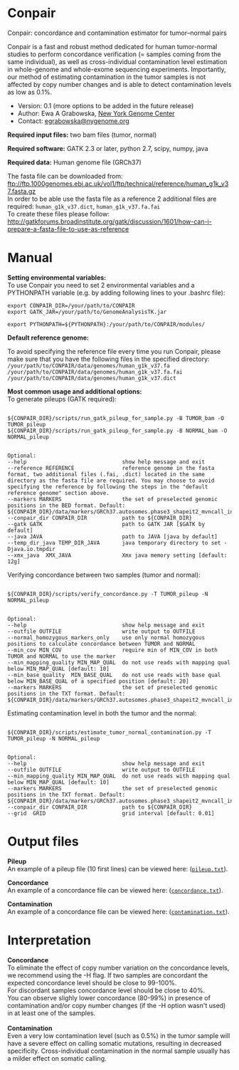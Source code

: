 # Conpair
Conpair: concordance and contamination estimator for tumor–normal pairs

Conpair is a fast and robust method dedicated for human tumor-normal studies to perform concordance verification (= samples coming from the same individual), as well as cross-individual contamination level estimation in whole-genome and whole-exome sequencing experiments. Importantly, our method of estimating contamination in the tumor samples is not affected by copy number changes and is able to detect contamination levels as low as 0.1%.

* Version: 0.1 (more options to be added in the future release)
* Author: Ewa A Grabowska, [New York Genome Center](https://www.nygenome.org)
* Contact: egrabowska@nygenome.org

**Required input files:** two bam files (tumor, normal)

**Required software:** GATK 2.3 or later, python 2.7, scipy, numpy, java

**Required data:** Human genome file (GRCh37)  
  
The fasta file can be downloaded from: ftp://ftp.1000genomes.ebi.ac.uk/vol1/ftp/technical/reference/human_g1k_v37.fasta.gz  
In order to be able use the fasta file as a reference 2 additional files are required:
`human_g1k_v37.dict`, `human_g1k_v37.fa.fai`  
To create these files please follow: http://gatkforums.broadinstitute.org/gatk/discussion/1601/how-can-i-prepare-a-fasta-file-to-use-as-reference


# Manual

**Setting environmental variables:**   
To use Conpair you need to set 2 environmental variables and a PYTHONPATH variable (e.g. by adding following lines to your .bashrc file):  
```
export CONPAIR_DIR=/your/path/to/CONPAIR  
export GATK_JAR=/your/path/to/GenomeAnalysisTK.jar

export PYTHONPATH=${PYTHONPATH}:/your/path/to/CONPAIR/modules/
```
**Default reference genome:**

To avoid specifying the reference file every time you run Conpair, please make sure that you have the following files in the specified directory:  
`/your/path/to/CONPAIR/data/genomes/human_g1k_v37.fa`  
`/your/path/to/CONPAIR/data/genomes/human_g1k_v37.fa.fai`  
`/your/path/to/CONPAIR/data/genomes/human_g1k_v37.dict`
<br/>

**Most common usage and additional options:**   
To generate pileups (GATK required):
```

${CONPAIR_DIR}/scripts/run_gatk_pileup_for_sample.py -B TUMOR_bam -O TUMOR_pileup
${CONPAIR_DIR}/scripts/run_gatk_pileup_for_sample.py -B NORMAL_bam -O NORMAL_pileup


Optional:
--help                              show help message and exit
--reference REFERENCE               reference genome in the fasta format, two additional files (.fai, .dict) located in the same directory as the fasta file are required. You may choose to avoid specifying the reference by following the steps in the "default reference genome" section above.
--markers MARKERS                   the set of preselected genomic positions in the BED format. Default: ${CONPAIR_DIR}/data/markers/GRCh37.autosomes.phase3_shapeit2_mvncall_integrated.20130502.SNV.genotype.sselect_v4_MAF_0.4_LD_0.8.bed
--conpair_dir CONPAIR_DIR           path to ${CONPAIR_DIR}
--gatk GATK                         path to GATK JAR [$GATK by default]
--java JAVA                         path to JAVA [java by default]
--temp_dir_java TEMP_DIR_JAVA       java temporary directory to set -Djava.io.tmpdir
--xmx_java  XMX_JAVA                Xmx java memory setting [default: 12g]

```
Verifying concordance between two samples (tumor and normal):
```  

${CONPAIR_DIR}/scripts/verify_concordance.py -T TUMOR_pileup -N NORMAL_pileup


Optional:
--help                              show help message and exit
--outfile OUTFILE                   write output to OUTFILE
--normal_homozygous_markers_only    use only normal homozygous positions to calculate concordance between TUMOR and NORMAL 
--min_cov MIN_COV                   require min of MIN_COV in both TUMOR and NORMAL to use the marker
--min_mapping_quality MIN_MAP_QUAL  do not use reads with mapping qual below MIN_MAP_QUAL [default: 10]
--min_base_quality  MIN_BASE_QUAL   do not use reads with base qual below MIN_BASE_QUAL of a specified position [default: 20]
--markers MARKERS                   the set of preselected genomic positions in the TXT format. Default: ${CONPAIR_DIR}/data/markers/GRCh37.autosomes.phase3_shapeit2_mvncall_integrated.20130502.SNV.genotype.sselect_v4_MAF_0.4_LD_0.8.txt

```  
Estimating contamination level in both the tumor and the normal:
```

${CONPAIR_DIR}/scripts/estimate_tumor_normal_contamination.py -T TUMOR_pileup -N NORMAL_pileup


Optional:
--help                              show help message and exit
--outfile OUTFILE                   write output to OUTFILE
--min_mapping_quality MIN_MAP_QUAL  do not use reads with mapping qual below MIN_MAP_QUAL [default: 10] 
--markers MARKERS                   the set of preselected genomic positions in the TXT format. Default: ${CONPAIR_DIR}/data/markers/GRCh37.autosomes.phase3_shapeit2_mvncall_integrated.20130502.SNV.genotype.sselect_v4_MAF_0.4_LD_0.8.txt
--conpair_dir CONPAIR_DIR           path to ${CONPAIR_DIR}
--grid  GRID                        grid interval [default: 0.01]

```  
# Output files
**Pileup**  
An example of a pileup file (10 first lines) can be viewed here: ([`pileup.txt`](https://github.com/nygenome/Conpair/master/data/example/pileup/NA12878_normal40x.gatk.pileup.10lines.txt)). 

**Concordance**  
An example of a concordance file can be viewed here: ([`concordance.txt`](https://github.com/nygenome/Conpair/blob/master/data/example/concordance/NA12878_tumor80x--NA12878_normal40x.concordance.txt)). 

**Contamination**  
An example of a concordance file can be viewed here: ([`contamination.txt`](https://github.com/nygenome/Conpair/blob/master/data/example/contamination/NA12878_tumor80x--NA12878_normal40x.contamination.txt)). 


# Interpretation  
**Concordance**  
To eliminate the effect of copy number variation on the concordance levels, we recommend using the -H flag. 
If two samples are concordant the expected concordance level should be close to 99-100%.  
For discordant samples concordance level should be close to 40%.  
You can observe slighly lower concordance (80-99%) in presence of contamination and/or copy number changes (if the -H option wasn't used) in at least one of the samples.   
<br/>
**Contamination**   
Even a very low contamination level (such as 0.5%) in the tumor sample will have a severe effect on calling somatic mutations, resulting in decreased specificity. Cross-individual contamination in the normal sample usually has a milder effect on somatic calling.
